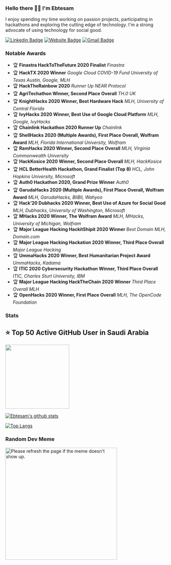 ### Hello there 🙋‍♀️ I'm Ebtesam
I enjoy spending my time working on passion projects, participating in hackathons and exploring the cutting edge of technology. I'm a strong advocate of using technology for social good.

[![Linkedin Badge](https://img.shields.io/badge/-LinkedIn-0e76a8?style=flat-square&logo=Linkedin&logoColor=white)](https://linkedin.com/in/ebtesamhaque)
[![Website Badge](https://img.shields.io/badge/Website-3b5998?style=flat-square&logo=google-chrome&logoColor=white)](https://ebtesamh.com/)
[![Gmail Badge](https://img.shields.io/badge/-Email-c14438?style=plastic&logo=Gmail&logoColor=white&link=mailto:ebtesam@iut-dhaka.edu)](mailto:ebtesam@iut-dhaka.edu)
### Notable Awards
- 🏆 **Finastra HackToTheFuture 2020 Finalist** *Finastra*
- 🏆 **HackTX 2020 Winner** *Google Cloud COVID-19 Fund University of Texas Austin, Google, MLH*
- 🏆 **HackTheRainbow 2020** *Runner Up NEAR Protocol*
- 🏆 **AgriTechathon Winner, Second Place Overall** *TH.0 UK*
- 🏆 **KnightHacks 2020 Winner, Best Hardware Hack** *MLH, University of Central Florida*
- 🏆 **IvyHacks 2020 Winner, Best Use of Google Cloud Platform** *MLH, Google, IvyHacks*
- 🏆 **Chainlink Hackathon 2020 Runner Up** *Chainlink*
- 🏆 **ShellHacks 2020 (Multiple Awards), First Place Overall, Wolfram Award** *MLH, Florida International University, Wolfram*
- 🏆 **RamHacks 2020 Winner, Second Place Overall** *MLH, Virginia Commonwealth University*
- 🏆 **HackKosice 2020 Winner, Second Place Overall** *MLH, HackKosice*
- 🏆 **HCL BetterHealth Hackathon, Grand Finalist (Top 8)** *HCL, John Hopkins University, Microsoft*
- 🏆 **Auth0 Hackathon 2020, Grand Prize Winner** *Auth0*
- 🏆 **GarudaHacks 2020 (Multiple Awards), First Place Overall, Wolfram Award** *MLH, GarudaHacks, BliBli, Wahyoo*
- 🏆 **Hack’20 Dubhacks 2020 Winner, Best Use of Azure for Social Good** *MLH, Dubhacks, University of Washington, Microsoft*
- 🏆 **MHacks 2020 Winner, The Wolfram Award**  *MLH, MHacks, University of Michigan, Wolfram*
- 🏆 **Major League Hacking HackitShipit 2020 Winner** *Best Domain MLH, Domain.com*
- 🏆 **Major League Hacking Hackation 2020 Winner, Third Place Overall** *Major League Hacking*  
- 🏆 **UmmaHacks 2020 Winner, Best Humanitarian Project Award** *UmmaHacks, Kadama*
- 🏆 **ITIC 2020 Cybersecurity Hackathon Winner, Third Place Overall** *ITIC, Charles Sturt University, IBM*
- 🏆 **Major League Hacking HackTheChain 2020 Winner** *Third Place Overall MLH*
- 🏆 **OpenHacks 2020 Winner, First Place Overall** *MLH, The OpenCode Foundation*

### Stats 

## ⭐ Top 50 Active GitHub User in Saudi Arabia 
<img align="center" height="200" src="https://github-profile-trophy.vercel.app/?username=shuhanmirza&theme=gruvbox&row=2&margin-w=5&margin-h=5&count_private=true&title=Commit,Followers,Issues"/>

[![Ebtesam's github stats](https://github-readme-stats.vercel.app/api?username=ebtesam25&count_private=true&theme=dark&show_icons=true&hide=stars&include_all_commits=true)](https://github.com/ebtesam25)

[![Top Langs](https://github-readme-stats.vercel.app/api/top-langs/?username=ebtesam25&theme=dark&show_icons=true&count_private=true&layout=compact)](https://github.com/anuraghazra/github-readme-stats)




### Random Dev Meme
<img height="350px" src='https://random-memer.herokuapp.com/' title="Meme" alt="Please refresh the page if the meme doesn't show up.">
<!--
**ebtesam25/ebtesam25** is a ✨ _special_ ✨ repository because its `README.md` (this file) appears on your GitHub profile.

Here are some ideas to get you started:

- 🔭 I’m currently working on ...
- 🌱 I’m currently learning ...
- 👯 I’m looking to collaborate on ...
- 🤔 I’m looking for help with ...
- 💬 Ask me about ...
- 📫 How to reach me: ...
- 😄 Pronouns: ...
- ⚡ Fun fact: ...
-->


